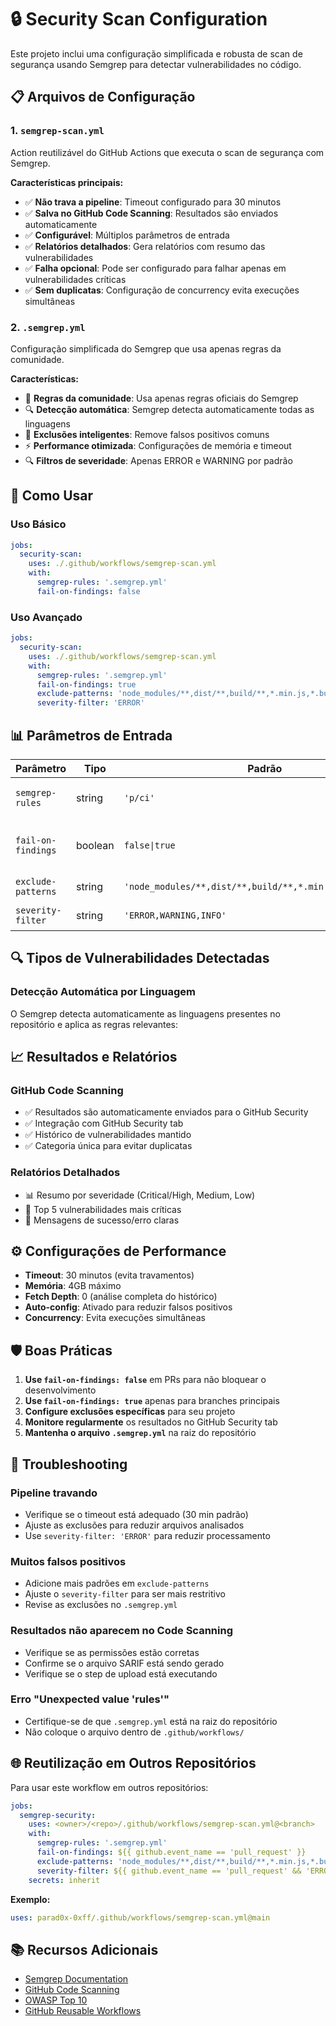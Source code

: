 # 🔒 Security Scan Configuration

Este projeto inclui uma configuração simplificada e robusta de scan de segurança usando Semgrep para detectar vulnerabilidades no código.

## 📋 Arquivos de Configuração

### 1. `semgrep-scan.yml`
Action reutilizável do GitHub Actions que executa o scan de segurança com Semgrep.

**Características principais:**
- ✅ **Não trava a pipeline**: Timeout configurado para 30 minutos
- ✅ **Salva no GitHub Code Scanning**: Resultados são enviados automaticamente
- ✅ **Configurável**: Múltiplos parâmetros de entrada
- ✅ **Relatórios detalhados**: Gera relatórios com resumo das vulnerabilidades
- ✅ **Falha opcional**: Pode ser configurado para falhar apenas em vulnerabilidades críticas
- ✅ **Sem duplicatas**: Configuração de concurrency evita execuções simultâneas

### 2. `.semgrep.yml`
Configuração simplificada do Semgrep que usa apenas regras da comunidade.

**Características:**
- 🎯 **Regras da comunidade**: Usa apenas regras oficiais do Semgrep
- 🔍 **Detecção automática**: Semgrep detecta automaticamente todas as linguagens
- 🚫 **Exclusões inteligentes**: Remove falsos positivos comuns
- ⚡ **Performance otimizada**: Configurações de memória e timeout
- 🔍 **Filtros de severidade**: Apenas ERROR e WARNING por padrão

## 🚀 Como Usar

### Uso Básico
```yaml
jobs:
  security-scan:
    uses: ./.github/workflows/semgrep-scan.yml
    with:
      semgrep-rules: '.semgrep.yml'
      fail-on-findings: false
```

### Uso Avançado
```yaml
jobs:
  security-scan:
    uses: ./.github/workflows/semgrep-scan.yml
    with:
      semgrep-rules: '.semgrep.yml'
      fail-on-findings: true
      exclude-patterns: 'node_modules/**,dist/**,build/**,*.min.js,*.bundle.js'
      severity-filter: 'ERROR'
```

## 📊 Parâmetros de Entrada

| Parâmetro | Tipo | Padrão | Descrição |
|-----------|------|--------|-----------|
| `semgrep-rules` | string | `'p/ci'` | Conjunto de regras Semgrep a ser usado |
| `fail-on-findings` | boolean | `false\|true` | Falhar se encontrar vulnerabilidades críticas |
| `exclude-patterns` | string | `'node_modules/**,dist/**,build/**,*.min.js,*.bundle.js'` | Padrões de exclusão |
| `severity-filter` | string | `'ERROR,WARNING,INFO'` | Filtro de severidade |

## 🔍 Tipos de Vulnerabilidades Detectadas

### **Detecção Automática por Linguagem**

O Semgrep detecta automaticamente as linguagens presentes no repositório e aplica as regras relevantes:


## 📈 Resultados e Relatórios

### GitHub Code Scanning
- ✅ Resultados são automaticamente enviados para o GitHub Security
- ✅ Integração com GitHub Security tab
- ✅ Histórico de vulnerabilidades mantido
- ✅ Categoria única para evitar duplicatas

### Relatórios Detalhados
- 📊 Resumo por severidade (Critical/High, Medium, Low)
- 🚨 Top 5 vulnerabilidades mais críticas
- 📝 Mensagens de sucesso/erro claras

## ⚙️ Configurações de Performance

- **Timeout**: 30 minutos (evita travamentos)
- **Memória**: 4GB máximo
- **Fetch Depth**: 0 (análise completa do histórico)
- **Auto-config**: Ativado para reduzir falsos positivos
- **Concurrency**: Evita execuções simultâneas

## 🛡️ Boas Práticas

1. **Use `fail-on-findings: false`** em PRs para não bloquear o desenvolvimento
2. **Use `fail-on-findings: true`** apenas para branches principais
3. **Configure exclusões específicas** para seu projeto
4. **Monitore regularmente** os resultados no GitHub Security tab
5. **Mantenha o arquivo `.semgrep.yml`** na raiz do repositório

## 🔧 Troubleshooting

### Pipeline travando
- Verifique se o timeout está adequado (30 min padrão)
- Ajuste as exclusões para reduzir arquivos analisados
- Use `severity-filter: 'ERROR'` para reduzir processamento

### Muitos falsos positivos
- Adicione mais padrões em `exclude-patterns`
- Ajuste o `severity-filter` para ser mais restritivo
- Revise as exclusões no `.semgrep.yml`

### Resultados não aparecem no Code Scanning
- Verifique se as permissões estão corretas
- Confirme se o arquivo SARIF está sendo gerado
- Verifique se o step de upload está executando

### Erro "Unexpected value 'rules'"
- Certifique-se de que `.semgrep.yml` está na raiz do repositório
- Não coloque o arquivo dentro de `.github/workflows/`

## 🌐 Reutilização em Outros Repositórios

Para usar este workflow em outros repositórios:

```yaml
jobs:
  semgrep-security:
    uses: <owner>/<repo>/.github/workflows/semgrep-scan.yml@<branch>
    with:
      semgrep-rules: '.semgrep.yml'
      fail-on-findings: ${{ github.event_name == 'pull_request' }}
      exclude-patterns: 'node_modules/**,dist/**,build/**,*.min.js,*.bundle.js'
      severity-filter: ${{ github.event_name == 'pull_request' && 'ERROR' || 'ERROR,WARNING' }}
    secrets: inherit
```

**Exemplo:**
```yaml
uses: parad0x-0xff/.github/workflows/semgrep-scan.yml@main
```

## 📚 Recursos Adicionais

- [Semgrep Documentation](https://semgrep.dev/docs/)
- [GitHub Code Scanning](https://docs.github.com/en/code-security/code-scanning)
- [OWASP Top 10](https://owasp.org/www-project-top-ten/)
- [GitHub Reusable Workflows](https://docs.github.com/en/actions/using-workflows/reusing-workflows) 